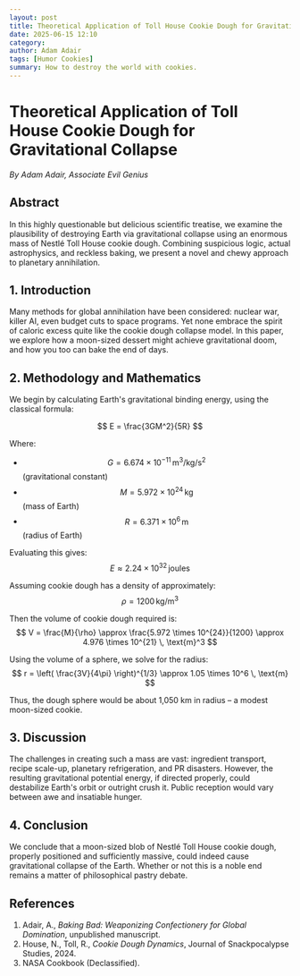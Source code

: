 ```yaml
---
layout: post
title: Theoretical Application of Toll House Cookie Dough for Gravitational Collapse
date: 2025-06-15 12:10
category: 
author: Adam Adair
tags: [Humor Cookies]
summary: How to destroy the world with cookies. 
---
```

# Theoretical Application of Toll House Cookie Dough for Gravitational Collapse

*By Adam Adair, Associate Evil Genius*

## Abstract

In this highly questionable but delicious scientific treatise, we examine the plausibility of destroying Earth via gravitational collapse using an enormous mass of Nestlé Toll House cookie dough. Combining suspicious logic, actual astrophysics, and reckless baking, we present a novel and chewy approach to planetary annihilation.

## 1. Introduction

Many methods for global annihilation have been considered: nuclear war, killer AI, even budget cuts to space programs. Yet none embrace the spirit of caloric excess quite like the cookie dough collapse model. In this paper, we explore how a moon-sized dessert might achieve gravitational doom, and how you too can bake the end of days.

## 2. Methodology and Mathematics

We begin by calculating Earth's gravitational binding energy, using the classical formula:

$$
E = \frac{3GM^2}{5R}
$$

Where:  
- $$G = 6.674 \times 10^{-11} \, \text{m}^3/\text{kg}/\text{s}^2$$ (gravitational constant)  
- $$M = 5.972 \times 10^{24} \, \text{kg}$$ (mass of Earth)  
- $$R = 6.371 \times 10^6 \, \text{m}$$ (radius of Earth)

Evaluating this gives:  
$$
E \approx 2.24 \times 10^{32} \, \text{joules}
$$

Assuming cookie dough has a density of approximately:  
$$
\rho = 1200 \, \text{kg/m}^3
$$

Then the volume of cookie dough required is:  
$$
V = \frac{M}{\rho} \approx \frac{5.972 \times 10^{24}}{1200} \approx 4.976 \times 10^{21} \, \text{m}^3
$$

Using the volume of a sphere, we solve for the radius:  
$$
r = \left( \frac{3V}{4\pi} \right)^{1/3} \approx 1.05 \times 10^6 \, \text{m}
$$

Thus, the dough sphere would be about 1,050 km in radius – a modest moon-sized cookie.

## 3. Discussion

The challenges in creating such a mass are vast: ingredient transport, recipe scale-up, planetary refrigeration, and PR disasters. However, the resulting gravitational potential energy, if directed properly, could destabilize Earth's orbit or outright crush it. Public reception would vary between awe and insatiable hunger.

## 4. Conclusion

We conclude that a moon-sized blob of Nestlé Toll House cookie dough, properly positioned and sufficiently massive, could indeed cause gravitational collapse of the Earth. Whether or not this is a noble end remains a matter of philosophical pastry debate.

## References

1. Adair, A., *Baking Bad: Weaponizing Confectionery for Global Domination*, unpublished manuscript.  
2. House, N., Toll, R., *Cookie Dough Dynamics*, Journal of Snackpocalypse Studies, 2024.  
3. NASA Cookbook (Declassified).

